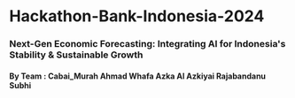 # Hackathon-Bank-Indonesia-2024

### Next-Gen Economic Forecasting: Integrating AI for Indonesia's Stability & Sustainable Growth

#### By Team : Cabai_Murah Ahmad Whafa Azka Al Azkiyai Rajabandanu Subhi
